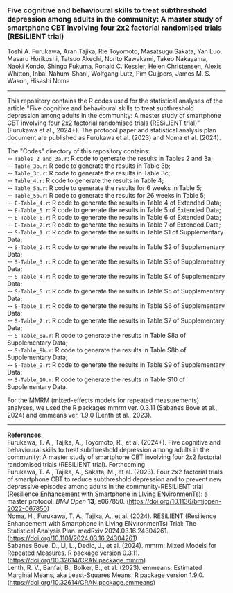 ### Five cognitive and behavioural skills to treat subthreshold depression among adults in the community: A master study of smartphone CBT involving four 2x2 factorial randomised trials (RESiLIENT trial)

Toshi A. Furukawa, Aran Tajika, Rie Toyomoto, Masatsugu Sakata, Yan Luo, Masaru Horikoshi, Tatsuo Akechi, Norito Kawakami, Takeo Nakayama, Naoki Kondo, Shingo Fukuma,
Ronald C. Kessler, Helen Christensen, Alexis Whitton, Inbal Nahum-Shani, Wolfgang Lutz, Pim Cuijpers, James M. S. Wason, Hisashi Noma

---

This repository contains the R codes used for the statistical analyses of the article "Five cognitive and behavioural skills to treat subthreshold depression among adults in the community: A master study of smartphone CBT involving four 2x2 factorial randomised trials (RESiLIENT trial)" (Furukawa et al., 2024+). The protocol paper and statistical analysis plan document are published as Furukawa et al. (2023) and Noma et al. (2024).

The "Codes" directory of this repository contains:  
-- `Tables_2_and_3a.r`: R code to generate the results in Tables 2 and 3a;  
-- `Table_3b.r`: R code to generate the results in Table 3b;  
-- `Table_3c.r`: R code to generate the results in Table 3c;  
-- `Table_4.r`: R code to generate the results in Table 4;  
-- `Table_5a.r`: R code to generate the results for 6 weeks in Table 5;  
-- `Table_5b.r`: R code to generate the results for 26 weeks in Table 5;  
-- `E-Table_4.r`: R code to generate the results in Table 4 of Extended Data;  
-- `E-Table_5.r`: R code to generate the results in Table 5 of Extended Data;  
-- `E-Table_6.r`: R code to generate the results in Table 6 of Extended Data;  
-- `E-Table_7.r`: R code to generate the results in Table 7 of Extended Data;  
-- `S-Table_1.r`: R code to generate the results in Table S1 of Supplementary Data;  
-- `S-Table_2.r`: R code to generate the results in Table S2 of Supplementary Data;  
-- `S-Table_3.r`: R code to generate the results in Table S3 of Supplementary Data;  
-- `S-Table_4.r`: R code to generate the results in Table S4 of Supplementary Data;  
-- `S-Table_5.r`: R code to generate the results in Table S5 of Supplementary Data;  
-- `S-Table_6.r`: R code to generate the results in Table S6 of Supplementary Data;  
-- `S-Table_7.r`: R code to generate the results in Table S7 of Supplementary Data;  
-- `S-Table_8a.r`: R code to generate the results in Table S8a of Supplementary Data;  
-- `S-Table_8b.r`: R code to generate the results in Table S8b of Supplementary Data;  
-- `S-Table_9.r`: R code to generate the results in Table S9 of Supplementary Data;  
-- `S-Table_10.r`: R code to generate the results in Table S10 of Supplementary Data.

For the MMRM (mixed-effects models for repeated measurements) analyses, we used the R packages mmrm ver. 0.3.11 (Sabanes Bove et al., 2024) and emmeans ver. 1.9.0 (Lenth et al., 2023).

---

**References**:  
Furukawa, T. A., Tajika, A., Toyomoto, R., et al. (2024+). Five cognitive and behavioural skills to treat subthreshold depression among adults in the community: A master study of smartphone CBT involving four 2x2 factorial randomised trials (RESiLIENT trial). Forthcoming.  
Furukawa, T. A., Tajika, A., Sakata, M., et al. (2023). Four 2x2 factorial trials of smartphone CBT to reduce subthreshold depression and to prevent new depressive episodes among adults in the community-RESiLIENT trial (Resilience Enhancement with Smartphone in LIving ENvironmenTs): a master protocol. *BMJ Open* **13**, e067850. (https://doi.org/10.1136/bmjopen-2022-067850)  
Noma, H., Furukawa, T. A., Tajika, A., et al. (2024). RESiLIENT (Resilience Enhancement with Smartphone in LIving ENvironmenTs) Trial: The Statistical Analysis Plan. medRxiv 2024.03.16.24304261. (https://doi.org/10.1101/2024.03.16.24304261)  
Sabanes Bove, D., Li, L., Dedic, J., et al. (2024). mmrm: Mixed Models for Repeated Measures. R package version 0.3.11. (https://doi.org/10.32614/CRAN.package.mmrm)  
Lenth, R. V., Banfai, B., Bolker, B., et al. (2023). emmeans: Estimated Marginal Means, aka Least-Squares Means. R package version 1.9.0. (https://doi.org/10.32614/CRAN.package.emmeans) 
